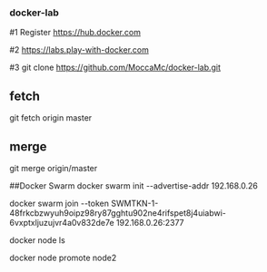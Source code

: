 ﻿### docker-lab ###

#1 Register 
https://hub.docker.com

#2
https://labs.play-with-docker.com

#3
git clone https://github.com/MoccaMc/docker-lab.git

## fetch
git fetch origin master

## merge
git merge origin/master

##Docker Swarm
docker swarm init --advertise-addr 192.168.0.26

docker swarm join --token SWMTKN-1-48frkcbzwyuh9oipz98ry87gghtu902ne4rifspet8j4uiabwi-6vxptxljuzujvr4a0v832de7e 192.168.0.26:2377

docker node ls

docker node promote node2

